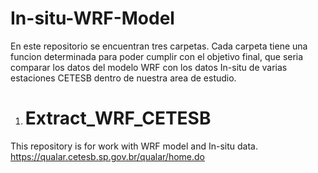 # In-situ-WRF-Model
En este repositorio se encuentran tres carpetas. Cada carpeta tiene una funcion determinada para poder cumplir con el objetivo final, que seria comparar los datos del modelo WRF con los datos In-situ de varias estaciones CETESB dentro de nuestra area de estudio.

1. # Extract_WRF_CETESB
This repository is for work with WRF model and In-situ data.
https://qualar.cetesb.sp.gov.br/qualar/home.do
